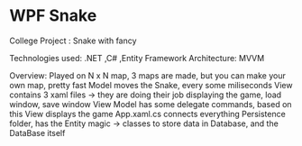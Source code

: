 # WPF Snake
 College Project : Snake with fancy
 
Technologies used: .NET ,C# ,Entity Framework
Architecture: MVVM

Overview:
  Played on N x N map, 3 maps are made, but you can make your own map, pretty fast
  Model moves the Snake, every some miliseconds
  View contains 3 xaml files -> they are doing their job displaying the game, load window, save window
  View Model has some delegate commands, based on this View displays the game
  App.xaml.cs connects everything 
  Persistence folder, has the Entity magic -> classes to store data in Database, and the DataBase itself
